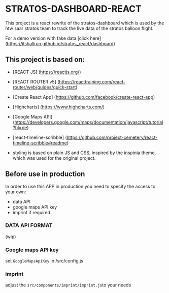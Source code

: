 # STRATOS-DASHBOARD-REACT

This project is a react rewrite of the stratos-dashboard which is used by the htw saar stratos
team to track the live data of the stratos balloon flight.

For a demo version with fake data [click here] (https://itshallrun.github.io/stratos_react/dashboard)


## This project is based on:

- [REACT JS] (https://reactjs.org/)
- [REACT ROUTER v5] (https://reacttraining.com/react-router/web/guides/quick-start)
- [Create React App] (https://github.com/facebook/create-react-app)
- [Highcharts] (https://www.highcharts.com/)
- [Google Maps API] (https://developers.google.com/maps/documentation/javascript/tutorial?hl=de)
- [react-timeline-scribble] (https://github.com/project-cemetery/react-timeline-scribble#readme)

- styling is based on plain JS and CSS, inspired by the inspinia theme, which was used for the original project.

## Before use in production

In order to use this APP in production you need to specify the access to your own:

- data API
- google maps API key
- imprint if required

### DATA API FORMAT
(wip)

### Google maps API key
set `GoogleMapsApiKey` in /src/config.js

### imprint
adjust the `src/components/imprint/imprint.js`to your needs
